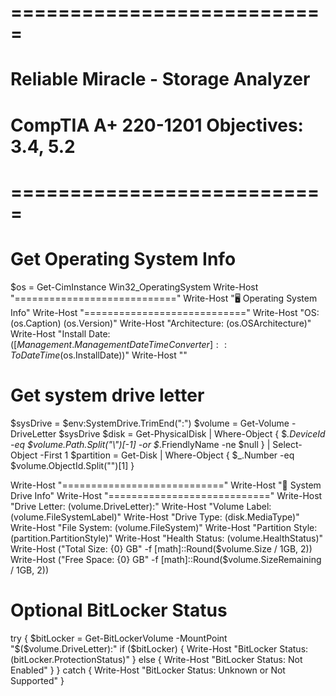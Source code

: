 # ===========================
# Reliable Miracle - Storage Analyzer
# CompTIA A+ 220-1201 Objectives: 3.4, 5.2
# ===========================

# Get Operating System Info
$os = Get-CimInstance Win32_OperatingSystem
Write-Host "============================"
Write-Host "🖥️  Operating System Info"
Write-Host "============================"
Write-Host "OS: $($os.Caption) $($os.Version)"
Write-Host "Architecture: $($os.OSArchitecture)"
Write-Host "Install Date: $([Management.ManagementDateTimeConverter]::ToDateTime($os.InstallDate))"
Write-Host ""

# Get system drive letter
$sysDrive = $env:SystemDrive.TrimEnd(":")
$volume = Get-Volume -DriveLetter $sysDrive
$disk = Get-PhysicalDisk | Where-Object { $_.DeviceId -eq $volume.Path.Split("\\")[-1] -or $_.FriendlyName -ne $null } | Select-Object -First 1
$partition = Get-Disk | Where-Object { $_.Number -eq $volume.ObjectId.Split("\")[1] }

Write-Host "============================"
Write-Host "💽  System Drive Info"
Write-Host "============================"
Write-Host "Drive Letter: $($volume.DriveLetter):"
Write-Host "Volume Label: $($volume.FileSystemLabel)"
Write-Host "Drive Type: $($disk.MediaType)"
Write-Host "File System: $($volume.FileSystem)"
Write-Host "Partition Style: $($partition.PartitionStyle)"
Write-Host "Health Status: $($volume.HealthStatus)"
Write-Host ("Total Size: {0} GB" -f [math]::Round($volume.Size / 1GB, 2))
Write-Host ("Free Space: {0} GB" -f [math]::Round($volume.SizeRemaining / 1GB, 2))

# Optional BitLocker Status
try {
    $bitLocker = Get-BitLockerVolume -MountPoint "$($volume.DriveLetter):"
    if ($bitLocker) {
        Write-Host "BitLocker Status: $($bitLocker.ProtectionStatus)"
    } else {
        Write-Host "BitLocker Status: Not Enabled"
    }
} catch {
    Write-Host "BitLocker Status: Unknown or Not Supported"
}
